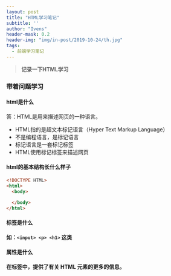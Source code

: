 ```yaml
---
layout: post
title: "HTML学习笔记"
subtitle: ''
author: "Ivens"
header-mask: 0.2
header-img: "img/in-post/2019-10-24/th.jpg"
tags:
  - 前端学习笔记
---
```


> **记录一下HTML学习**

### 带着问题学习

#### html是什么

答：HTML是用来描述网页的一种语言。
- HTML指的是超文本标记语言（Hyper Text Markup Language）
- 不是编程语言，是标记语言
- 标记语言是一套标记标签
- HTML使用标记标签来描述网页

#### html的基本结构长什么样子
```html
<!DOCTYPE HTML>
<html>
  <body>

  </body>
</html>
```

#### 标签是什么
**如：```<input> <p> <h1>``` 这类**

#### 属性是什么
**在标签中，提供了有关 HTML 元素的更多的信息。**

